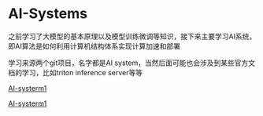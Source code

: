 # AI-Systems

之前学习了大模型的基本原理以及模型训练微调等知识，接下来主要学习AI系统，即AI算法是如何利用计算机结构体系实现计算加速和部署  

学习来源两个git项目，名字都是AI system，当然后面可能也会涉及到某些官方文档的学习，比如triton inference server等等  

[AI-systerm1](https://github.com/chenzomi12/AISystem)

[AI-systerm1](https://github.com/microsoft/AI-System)

